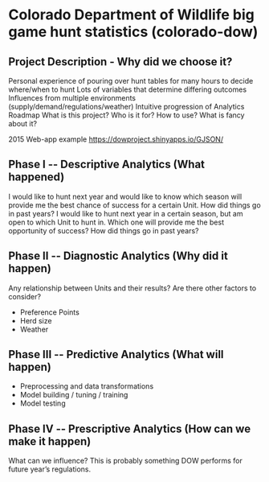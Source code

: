 # Colorado Department of Wildlife big game hunt statistics (colorado-dow)
## Project Description - Why did we choose it?
Personal experience of pouring over hunt tables for many hours to decide where/when to hunt
Lots of variables that determine differing outcomes
Influences from multiple environments (supply/demand/regulations/weather)
Intuitive progression of Analytics Roadmap
What is this project?
Who is it for?
How to use?
What is fancy about it?

2015 Web-app example
https://dowproject.shinyapps.io/GJSON/

## Phase I -- Descriptive Analytics (What happened)
I would like to hunt next year and would like to know which season will provide me the best chance of success for a certain Unit.  How did things go in past years?
I would like to hunt next year in a certain season, but am open to which Unit to hunt in. Which one will provide me the best opportunity of success? How did things go in past years?

## Phase II -- Diagnostic Analytics (Why did it happen)
Any relationship between Units and their results?
Are there other factors to consider?
* Preference Points
* Herd size
* Weather

## Phase III -- Predictive Analytics (What will happen)
* Preprocessing and data transformations
* Model building / tuning / training
* Model testing

## Phase IV -- Prescriptive Analytics (How can we make it happen)
What can we influence? This is probably something DOW performs for future year’s regulations.
